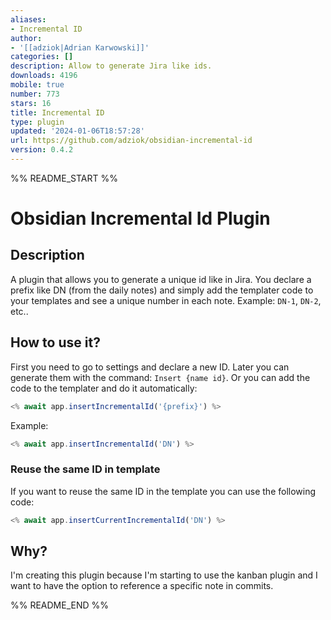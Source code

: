 ```yaml
---
aliases:
- Incremental ID
author:
- '[[adziok|Adrian Karwowski]]'
categories: []
description: Allow to generate Jira like ids.
downloads: 4196
mobile: true
number: 773
stars: 16
title: Incremental ID
type: plugin
updated: '2024-01-06T18:57:28'
url: https://github.com/adziok/obsidian-incremental-id
version: 0.4.2
---
```


%% README_START %%

# Obsidian Incremental Id Plugin

## Description
A plugin that allows you to generate a unique id like in Jira.
You declare a prefix like DN (from the daily notes) and simply add the templater code to your templates and see a unique number in each note.
Example: `DN-1`, `DN-2`, etc..

## How to use it?
First you need to go to settings and declare a new ID.
Later you can generate them with the command: `Insert {name id}`.
Or you can add the code to the templater and do it automatically:
```javascript
<% await app.insertIncrementalId('{prefix}') %>
```

Example:
```javascript
<% await app.insertIncrementalId('DN') %>
```

### Reuse the same ID in template
If you want to reuse the same ID in the template you can use the following code:
```javascript
<% await app.insertCurrentIncrementalId('DN') %>
```

## Why?
I'm creating this plugin because I'm starting to use the kanban plugin and I want to have the option to reference a specific note in commits.

%% README_END %%